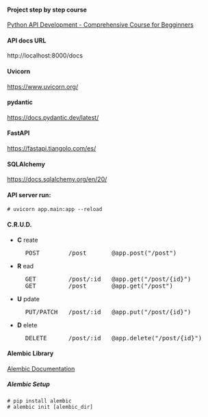 
#### Project step by step course 
[Python API Development - Comprehensive Course for Begginners](https://www.youtube.com/watch?v=0sOvCWFmrtA)

#### API docs URL
http://localhost:8000/docs

#### Uvicorn
https://www.uvicorn.org/

#### pydantic
https://docs.pydantic.dev/latest/

#### FastAPI
https://fastapi.tiangolo.com/es/

#### SQLAlchemy
https://docs.sqlalchemy.org/en/20/

#### API server run:
<pre><code># uvicorn app.main:app --reload</code></pre>

#### C.R.U.D.

 - **C** reate     
<pre>     POST        /post       @app.post("/post")</pre>
 - **R** ead
<pre>     GET         /post/:id   @app.get("/post/{id}")
     GET         /post       @app.get("/post")</pre>
- **U** pdate     
<pre>     PUT/PATCH   /post/:id   @app.put("/post/{id}")</pre>
- **D** elete
<pre>     DELETE      /post/:id   @app.delete("/post/{id}")</pre>


#### Alembic Library
[Alembic Documentation](https://alembic.sqlalchemy.org/en/latest/index.html)

##### Alembic Setup
<pre><code># pip install alembic
# alembic init [alembic_dir]</code></pre>
